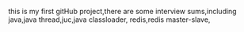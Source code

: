 this is my first gitHub project,there are some interview sums,including java,java thread,juc,java classloader,
redis,redis master-slave,
